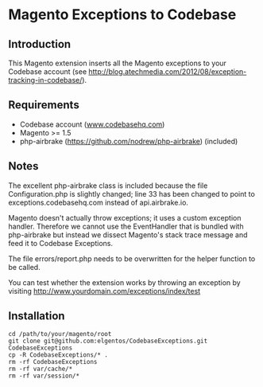 Magento Exceptions to Codebase
=================

## Introduction ##
This Magento extension inserts all the Magento exceptions to your Codebase account (see http://blog.atechmedia.com/2012/08/exception-tracking-in-codebase/).

## Requirements ##
* Codebase account (www.codebasehq.com)
* Magento >= 1.5
* php-airbrake (https://github.com/nodrew/php-airbrake) (included)

## Notes ##
The excellent php-airbrake class is included because the file Configuration.php is slightly changed; line 33 has been changed to point to exceptions.codebasehq.com instead of api.airbrake.io.   
    
Magento doesn't actually throw exceptions; it uses a custom exception handler. Therefore we cannot use the EventHandler that is bundled with php-airbrake but instead we dissect Magento's stack trace message and feed it to Codebase Exceptions.    
    
The file errors/report.php needs to be overwritten for the helper function to be called.   
   
You can test whether the extension works by throwing an exception by visiting http://www.yourdomain.com/exceptions/index/test

## Installation ##
    cd /path/to/your/magento/root
    git clone git@github.com:elgentos/CodebaseExceptions.git CodebaseExceptions
    cp -R CodebaseExceptions/* .
    rm -rf CodebaseExceptions
    rm -rf var/cache/*
    rm -rf var/session/*
